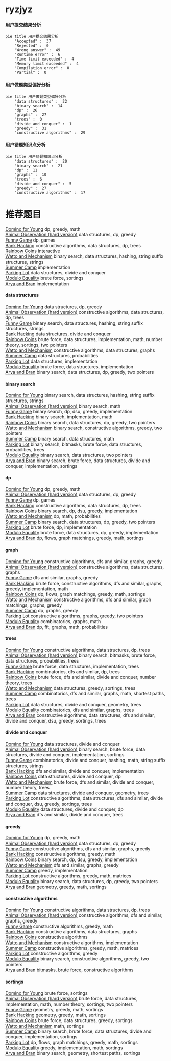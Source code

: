 # ryzjyz
<!-- tabs:start -->
#### **用户提交结果分析**

```mermaid
pie title 用户提交结果分析
    "Accepted" :  37
    "Rejected" :  0
    "Wrong answer" :  49
    "Runtime error" :  6
    "Time limit exceeded" :  4
    "Memory limit exceeded" :  4
    "Compilation error" :  0
    "Partial" :  0
```
#### **用户做题类型偏好分析**

```mermaid
pie title 用户做题类型偏好分析
    "data structures" :  22
    "binary search" :  14
    "dp" :  26
    "graphs" :  27
    "trees" :  0
    "divide and conquer" :  1
    "greedy" :  31
    "constructive algorithms" :  29
```
#### **用户错题知识点分析**

```mermaid
pie title 用户错题知识点分析
    "data structures" :  20
    "binary search" :  21
    "dp" :  11
    "graphs" :  10
    "trees" :  6
    "divide and conquer" :  5
    "greedy" :  27
    "constructive algorithms" :  17
```
<!-- tabs:end -->
# 推荐题目
[Domino for Young](https://codeforces.com/contest/1269/problem/D)		dp,
                        greedy,
                        math		  
[Animal Observation (hard version)](http://codeforces.com/problemset/problem/1304/F2)		data structures,
                        dp,
                        greedy		  
[Funny Game](http://codeforces.com/problemset/problem/731/E)		dp,
                        games		  
[Bank Hacking](http://codeforces.com/problemset/problem/796/C)		constructive algorithms,
                        data structures,
                        dp,
                        trees		  
[Rainbow Coins](https://codeforces.com/contest/1161/problem/E)		interactive		  
[Watto and Mechanism](http://codeforces.com/problemset/problem/514/C)		binary search,
                        data structures,
                        hashing,
                        string suffix structures,
                        strings		  
[Summer Camp](http://codeforces.com/problemset/problem/672/A)		implementation		  
[Parking Lot](http://codeforces.com/problemset/problem/480/E)		data structures,
                        divide and conquer		  
[Modulo Equality](http://codeforces.com/problemset/problem/1269/B)		brute force,
                        sortings		  
[Arya and Bran](http://codeforces.com/problemset/problem/839/A)		implementation		  
<!-- tabs:start -->
#### **data structures**
[Domino for Young](http://codeforces.com/problemset/problem/1304/F2)		data structures,
                        dp,
                        greedy		  
[Animal Observation (hard version)](http://codeforces.com/problemset/problem/796/C)		constructive algorithms,
                        data structures,
                        dp,
                        trees		  
[Funny Game](http://codeforces.com/problemset/problem/514/C)		binary search,
                        data structures,
                        hashing,
                        string suffix structures,
                        strings		  
[Bank Hacking](http://codeforces.com/problemset/problem/480/E)		data structures,
                        divide and conquer		  
[Rainbow Coins](https://codeforces.com/contest/831/problem/F)		brute force,
                        data structures,
                        implementation,
                        math,
                        number theory,
                        sortings,
                        two pointers		  
[Watto and Mechanism](https://codeforces.com/contest/1440/problem/D)		constructive algorithms,
                        data structures,
                        graphs		  
[Summer Camp](http://codeforces.com/problemset/problem/749/E)		data structures,
                        probabilities		  
[Parking Lot](http://codeforces.com/problemset/problem/1468/C)		data structures,
                        implementation		  
[Modulo Equality](http://codeforces.com/problemset/problem/1200/A)		brute force,
                        data structures,
                        implementation		  
[Arya and Bran](http://codeforces.com/problemset/problem/1492/C)		binary search,
                        data structures,
                        dp,
                        greedy,
                        two pointers		  
#### **binary search**
[Domino for Young](http://codeforces.com/problemset/problem/514/C)		binary search,
                        data structures,
                        hashing,
                        string suffix structures,
                        strings		  
[Animal Observation (hard version)](http://codeforces.com/problemset/problem/1216/E2)		binary search,
                        math		  
[Funny Game](http://codeforces.com/problemset/problem/1370/D)		binary search,
                        dp,
                        dsu,
                        greedy,
                        implementation		  
[Bank Hacking](https://codeforces.com/contest/937/problem/C)		binary search,
                        implementation,
                        math		  
[Rainbow Coins](http://codeforces.com/problemset/problem/1492/C)		binary search,
                        data structures,
                        dp,
                        greedy,
                        two pointers		  
[Watto and Mechanism](http://codeforces.com/problemset/problem/1463/D)		binary search,
                        constructive algorithms,
                        greedy,
                        two pointers		  
[Summer Camp](http://codeforces.com/problemset/problem/1490/G)		binary search,
                        data structures,
                        math		  
[Parking Lot](http://codeforces.com/problemset/problem/1479/D)		binary search,
                        bitmasks,
                        brute force,
                        data structures,
                        probabilities,
                        trees		  
[Modulo Equality](http://codeforces.com/problemset/problem/1436/E)		binary search,
                        data structures,
                        two pointers		  
[Arya and Bran](http://codeforces.com/problemset/problem/1461/D)		binary search,
                        brute force,
                        data structures,
                        divide and conquer,
                        implementation,
                        sortings		  
#### **dp**
[Domino for Young](https://codeforces.com/contest/1269/problem/D)		dp,
                        greedy,
                        math		  
[Animal Observation (hard version)](http://codeforces.com/problemset/problem/1304/F2)		data structures,
                        dp,
                        greedy		  
[Funny Game](http://codeforces.com/problemset/problem/731/E)		dp,
                        games		  
[Bank Hacking](http://codeforces.com/problemset/problem/796/C)		constructive algorithms,
                        data structures,
                        dp,
                        trees		  
[Rainbow Coins](http://codeforces.com/problemset/problem/1370/D)		binary search,
                        dp,
                        dsu,
                        greedy,
                        implementation		  
[Watto and Mechanism](http://codeforces.com/problemset/problem/1461/C)		dp,
                        math,
                        probabilities		  
[Summer Camp](http://codeforces.com/problemset/problem/1492/C)		binary search,
                        data structures,
                        dp,
                        greedy,
                        two pointers		  
[Parking Lot](https://codeforces.com/contest/1457/problem/C)		brute force,
                        dp,
                        implementation		  
[Modulo Equality](http://codeforces.com/problemset/problem/1491/C)		brute force,
                        data structures,
                        dp,
                        greedy,
                        implementation		  
[Arya and Bran](http://codeforces.com/problemset/problem/1437/C)		dp,
                        flows,
                        graph matchings,
                        greedy,
                        math,
                        sortings		  
#### **graph**
[Domino for Young](http://codeforces.com/problemset/problem/549/B)		constructive algorithms,
                        dfs and similar,
                        graphs,
                        greedy		  
[Animal Observation (hard version)](https://codeforces.com/contest/1440/problem/D)		constructive algorithms,
                        data structures,
                        graphs		  
[Funny Game](http://codeforces.com/problemset/problem/893/C)		dfs and similar,
                        graphs,
                        greedy		  
[Bank Hacking](http://codeforces.com/problemset/problem/1487/C)		brute force,
                        constructive algorithms,
                        dfs and similar,
                        graphs,
                        greedy,
                        implementation,
                        math		  
[Rainbow Coins](http://codeforces.com/problemset/problem/1437/C)		dp,
                        flows,
                        graph matchings,
                        greedy,
                        math,
                        sortings		  
[Watto and Mechanism](http://codeforces.com/problemset/problem/1470/D)		constructive algorithms,
                        dfs and similar,
                        graph matchings,
                        graphs,
                        greedy		  
[Summer Camp](http://codeforces.com/problemset/problem/1476/C)		dp,
                        graphs,
                        greedy		  
[Parking Lot](http://codeforces.com/problemset/problem/1304/D)		constructive algorithms,
                        graphs,
                        greedy,
                        two pointers		  
[Modulo Equality](http://codeforces.com/problemset/problem/1475/C)		combinatorics,
                        graphs,
                        math		  
[Arya and Bran](http://codeforces.com/problemset/problem/553/E)		dp,
                        fft,
                        graphs,
                        math,
                        probabilities		  
#### **trees**
[Domino for Young](http://codeforces.com/problemset/problem/796/C)		constructive algorithms,
                        data structures,
                        dp,
                        trees		  
[Animal Observation (hard version)](http://codeforces.com/problemset/problem/1479/D)		binary search,
                        bitmasks,
                        brute force,
                        data structures,
                        probabilities,
                        trees		  
[Funny Game](http://codeforces.com/problemset/problem/1511/C)		brute force,
                        data structures,
                        implementation,
                        trees		  
[Bank Hacking](http://codeforces.com/problemset/problem/1499/F)		combinatorics,
                        dfs and similar,
                        dp,
                        trees		  
[Rainbow Coins](http://codeforces.com/problemset/problem/1491/E)		brute force,
                        dfs and similar,
                        divide and conquer,
                        number theory,
                        trees		  
[Watto and Mechanism](http://codeforces.com/problemset/problem/1466/D)		data structures,
                        greedy,
                        sortings,
                        trees		  
[Summer Camp](http://codeforces.com/problemset/problem/1495/D)		combinatorics,
                        dfs and similar,
                        graphs,
                        math,
                        shortest paths,
                        trees		  
[Parking Lot](http://codeforces.com/problemset/problem/1303/G)		data structures,
                        divide and conquer,
                        geometry,
                        trees		  
[Modulo Equality](http://codeforces.com/problemset/problem/1454/E)		combinatorics,
                        dfs and similar,
                        graphs,
                        trees		  
[Arya and Bran](http://codeforces.com/problemset/problem/1494/D)		constructive algorithms,
                        data structures,
                        dfs and similar,
                        divide and conquer,
                        dsu,
                        greedy,
                        sortings,
                        trees		  
#### **divide and conquer**
[Domino for Young](http://codeforces.com/problemset/problem/480/E)		data structures,
                        divide and conquer		  
[Animal Observation (hard version)](http://codeforces.com/problemset/problem/1461/D)		binary search,
                        brute force,
                        data structures,
                        divide and conquer,
                        implementation,
                        sortings		  
[Funny Game](http://codeforces.com/problemset/problem/1466/G)		combinatorics,
                        divide and conquer,
                        hashing,
                        math,
                        string suffix structures,
                        strings		  
[Bank Hacking](http://codeforces.com/problemset/problem/1490/D)		dfs and similar,
                        divide and conquer,
                        implementation		  
[Rainbow Coins](https://codeforces.com/contest/1483/problem/C)		data structures,
                        divide and conquer,
                        dp		  
[Watto and Mechanism](http://codeforces.com/problemset/problem/1491/E)		brute force,
                        dfs and similar,
                        divide and conquer,
                        number theory,
                        trees		  
[Summer Camp](http://codeforces.com/problemset/problem/1303/G)		data structures,
                        divide and conquer,
                        geometry,
                        trees		  
[Parking Lot](http://codeforces.com/problemset/problem/1494/D)		constructive algorithms,
                        data structures,
                        dfs and similar,
                        divide and conquer,
                        dsu,
                        greedy,
                        sortings,
                        trees		  
[Modulo Equality](http://codeforces.com/problemset/problem/1482/E)		data structures,
                        divide and conquer,
                        dp		  
[Arya and Bran](http://codeforces.com/problemset/problem/566/C)		dfs and similar,
                        divide and conquer,
                        trees		  
#### **greedy**
[Domino for Young](https://codeforces.com/contest/1269/problem/D)		dp,
                        greedy,
                        math		  
[Animal Observation (hard version)](http://codeforces.com/problemset/problem/1304/F2)		data structures,
                        dp,
                        greedy		  
[Funny Game](http://codeforces.com/problemset/problem/549/B)		constructive algorithms,
                        dfs and similar,
                        graphs,
                        greedy		  
[Bank Hacking](http://codeforces.com/problemset/problem/476/D)		constructive algorithms,
                        greedy,
                        math		  
[Rainbow Coins](http://codeforces.com/problemset/problem/1370/D)		binary search,
                        dp,
                        dsu,
                        greedy,
                        implementation		  
[Watto and Mechanism](http://codeforces.com/problemset/problem/893/C)		dfs and similar,
                        graphs,
                        greedy		  
[Summer Camp](https://codeforces.com/contest/1265/problem/C)		greedy,
                        implementation		  
[Parking Lot](http://codeforces.com/problemset/problem/193/C)		constructive algorithms,
                        greedy,
                        math,
                        matrices		  
[Modulo Equality](http://codeforces.com/problemset/problem/1492/C)		binary search,
                        data structures,
                        dp,
                        greedy,
                        two pointers		  
[Arya and Bran](https://codeforces.com/contest/1496/problem/C)		geometry,
                        greedy,
                        math,
                        sortings		  
#### **constructive algorithms**
[Domino for Young](http://codeforces.com/problemset/problem/796/C)		constructive algorithms,
                        data structures,
                        dp,
                        trees		  
[Animal Observation (hard version)](http://codeforces.com/problemset/problem/549/B)		constructive algorithms,
                        dfs and similar,
                        graphs,
                        greedy		  
[Funny Game](http://codeforces.com/problemset/problem/476/D)		constructive algorithms,
                        greedy,
                        math		  
[Bank Hacking](https://codeforces.com/contest/1440/problem/D)		constructive algorithms,
                        data structures,
                        graphs		  
[Rainbow Coins](http://codeforces.com/problemset/problem/1078/E)		constructive algorithms		  
[Watto and Mechanism](http://codeforces.com/problemset/problem/1421/B)		constructive algorithms,
                        implementation		  
[Summer Camp](http://codeforces.com/problemset/problem/193/C)		constructive algorithms,
                        greedy,
                        math,
                        matrices		  
[Parking Lot](http://codeforces.com/problemset/problem/1493/A)		constructive algorithms,
                        greedy		  
[Modulo Equality](http://codeforces.com/problemset/problem/1463/D)		binary search,
                        constructive algorithms,
                        greedy,
                        two pointers		  
[Arya and Bran](https://codeforces.com/contest/1456/problem/B)		bitmasks,
                        brute force,
                        constructive algorithms		  
#### **sortings**
[Domino for Young](http://codeforces.com/problemset/problem/1269/B)		brute force,
                        sortings		  
[Animal Observation (hard version)](https://codeforces.com/contest/831/problem/F)		brute force,
                        data structures,
                        implementation,
                        math,
                        number theory,
                        sortings,
                        two pointers		  
[Funny Game](https://codeforces.com/contest/1496/problem/C)		geometry,
                        greedy,
                        math,
                        sortings		  
[Bank Hacking](http://codeforces.com/problemset/problem/1495/A)		geometry,
                        greedy,
                        math,
                        sortings		  
[Rainbow Coins](http://codeforces.com/problemset/problem/1497/A)		brute force,
                        data structures,
                        greedy,
                        sortings		  
[Watto and Mechanism](http://codeforces.com/problemset/problem/1427/A)		math,
                        sortings		  
[Summer Camp](http://codeforces.com/problemset/problem/1461/D)		binary search,
                        brute force,
                        data structures,
                        divide and conquer,
                        implementation,
                        sortings		  
[Parking Lot](http://codeforces.com/problemset/problem/1437/C)		dp,
                        flows,
                        graph matchings,
                        greedy,
                        math,
                        sortings		  
[Modulo Equality](http://codeforces.com/problemset/problem/1473/A)		greedy,
                        implementation,
                        math,
                        sortings		  
[Arya and Bran](http://codeforces.com/problemset/problem/1486/B)		binary search,
                        geometry,
                        shortest paths,
                        sortings		  
<!-- tabs:end -->
